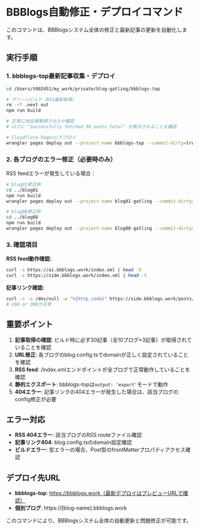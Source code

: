 # BBBlogs自動修正・デプロイコマンド

このコマンドは、BBBlogsシステム全体の修正と最新記事の更新を自動化します。

## 実行手順

### 1. bbblogs-top最新記事収集・デプロイ

```bash
cd /Users/t002451/my_work/private/blog-gatling/bbblogs-top

# クリーンビルド（RSS最新取得）
rm -rf .next out
npm run build

# 正常に30記事取得されたか確認
# ログに "Successfully fetched 30 posts total" が表示されることを確認

# Cloudflare Pagesにデプロイ
wrangler pages deploy out --project-name bbblogs-top --commit-dirty=true
```

### 2. 各ブログのエラー修正（必要時のみ）

RSS feedエラーが発生している場合：

```bash
# blog01修正例
cd ../blog01
npm run build
wrangler pages deploy out --project-name blog01-gatling --commit-dirty=true

# blog08修正例
cd ../blog08 
npm run build
wrangler pages deploy out --project-name blog08-gatling --commit-dirty=true
```

### 3. 確認項目

**RSS feed動作確認:**
```bash
curl -s https://ai.bbblogs.work/index.xml | head -5
curl -s https://side.bbblogs.work/index.xml | head -5
```

**記事リンク確認:**
```bash
curl -s -o /dev/null -w "%{http_code}" https://side.bbblogs.work/posts/base-side-hustle-what-to-sell/
# 200 or 308が正常
```

## 重要ポイント

1. **記事取得の確認**: ビルド時に必ず30記事（全10ブログ×3記事）が取得されていることを確認
2. **URL修正**: 各ブログのblog.config.tsでdomainが正しく設定されていることを確認
3. **RSS feed**: /index.xmlエンドポイントが全ブログで正常動作していることを確認
4. **静的エクスポート**: bbblogs-topは`output: 'export'`モードで動作
5. **404エラー**: 記事リンクの404エラーが発生した場合は、該当ブログのconfig修正が必要

## エラー対応

- **RSS 404エラー**: 該当ブログのRSS routeファイル確認
- **記事リンク404**: blog.config.tsのdomain設定確認
- **ビルドエラー**: 型エラーの場合、Post型のfrontMatterプロパティアクセス確認

## デプロイ先URL

- **bbblogs-top**: https://bbblogs.work（最新デプロイはプレビューURLで確認）
- **個別ブログ**: https://[blog-name].bbblogs.work

このコマンドにより、BBBlogsシステム全体の自動更新と問題修正が可能です。